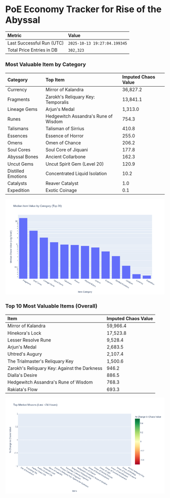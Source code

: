 # PoE Economy Tracker for Rise of the Abyssal

<!-- START_MAINTENANCE -->
| Metric | Value |
|:---|:---|
| Last Successful Run (UTC) | `2025-10-13 19:27:04.199345` |
| Total Price Entries in DB | `302,323` |

<!-- END_MAINTENANCE -->

<!-- START_DATAFRAME_DEBUG -->
<!-- END_DATAFRAME_DEBUG -->

<!-- START_CATEGORY_ANALYSIS -->
### Most Valuable Item by Category
| Category | Top Item | Imputed Chaos Value |
| :--- | :--- | :--- |
| Currency | Mirror of Kalandra | 36,827.2 |
| Fragments | Zarokh's Reliquary Key: Temporalis | 13,841.1 |
| Lineage Gems | Arjun's Medal | 1,313.0 |
| Runes | Hedgewitch Assandra's Rune of Wisdom | 754.3 |
| Talismans | Talisman of Sirrius | 410.8 |
| Essences | Essence of Horror | 255.0 |
| Omens | Omen of Chance | 206.2 |
| Soul Cores | Soul Core of Jiquani | 177.8 |
| Abyssal Bones | Ancient Collarbone | 162.3 |
| Uncut Gems | Uncut Spirit Gem (Level 20) | 120.9 |
| Distilled Emotions | Concentrated Liquid Isolation | 10.2 |
| Catalysts | Reaver Catalyst | 1.0 |
| Expedition | Exotic Coinage | 0.1 |


![Category Analysis Chart](charts/category_analysis.png)
<!-- END_ANALYSIS -->

<!-- START_ANALYSIS -->
### Top 10 Most Valuable Items (Overall)
| Item | Imputed Chaos Value |
| :--- | :--- |
| Mirror of Kalandra | 59,966.4 |
| Hinekora's Lock | 17,523.8 |
| Lesser Resolve Rune | 9,528.4 |
| Arjun's Medal | 2,683.5 |
| Uhtred's Augury | 2,107.4 |
| The Trialmaster's Reliquary Key | 1,500.6 |
| Zarokh's Reliquary Key: Against the Darkness | 946.2 |
| Dialla's Desire | 886.5 |
| Hedgewitch Assandra's Rune of Wisdom | 768.3 |
| Rakiata's Flow | 693.3 |


![Market Movers Chart](charts/market_movers.png)
<!-- END_ANALYSIS -->
